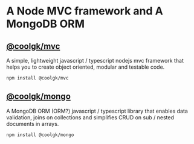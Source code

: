 # A Node MVC framework and A MongoDB ORM

## [@coolgk/mvc](./node-mvc.md)

A simple, lightweight javascript / typescript nodejs mvc framework that helps you to create object oriented, modular and testable code.

`npm install @coolgk/mvc`

## [@coolgk/mongo](./mongodb-orm.md)

A MongoDB ORM (ORM?) javascript / typescript library that enables data validation, joins on collections and simplifies CRUD on sub / nested documents in arrays.

`npm install @coolgk/mongo`
